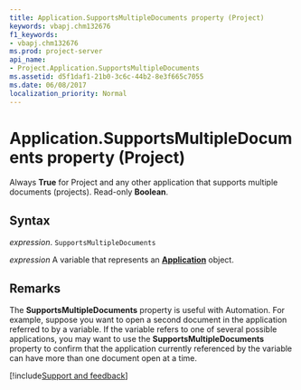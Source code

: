 ```yaml
---
title: Application.SupportsMultipleDocuments property (Project)
keywords: vbapj.chm132676
f1_keywords:
- vbapj.chm132676
ms.prod: project-server
api_name:
- Project.Application.SupportsMultipleDocuments
ms.assetid: d5f1daf1-21b0-3c6c-44b2-8e3f665c7055
ms.date: 06/08/2017
localization_priority: Normal
---
```



# Application.SupportsMultipleDocuments property (Project)

Always  **True** for Project and any other application that supports multiple documents (projects). Read-only **Boolean**.


## Syntax

_expression_. `SupportsMultipleDocuments`

_expression_ A variable that represents an **[Application](Project.Application.md)** object.


## Remarks

The  **SupportsMultipleDocuments** property is useful with Automation. For example, suppose you want to open a second document in the application referred to by a variable. If the variable refers to one of several possible applications, you may want to use the **SupportsMultipleDocuments** property to confirm that the application currently referenced by the variable can have more than one document open at a time.

[!include[Support and feedback](~/includes/feedback-boilerplate.md)]